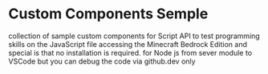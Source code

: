 # Custom Components Semple
collection of sample custom components for Script API to test programming skills on the JavaScript file accessing the Minecraft Bedrock Edition and special is that no installation is required. for Node js from sever module to VSCode but you can debug the code via github.dev only
